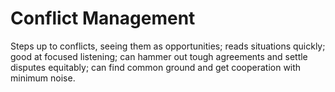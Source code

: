 # Conflict Management 

Steps up to conflicts, seeing them as opportunities; reads situations quickly; good at focused listening; can hammer out tough agreements and settle disputes equitably; can find common ground and get cooperation with minimum noise.